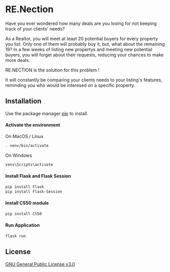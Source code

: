 # RE.Nection

Have you ever wondered how many deals are you losing for not keeping track of your clients' needs? 

As a Realtor, you will meet at least 20 potential buyers for every property you list. Only one of them will probably buy it, but, what about the remaining 19? In a few weeks of listing new propertys and meeting new potential buyers, you will forget about their requests, reducing your chances to make more deals.

RE.NECTION is the solution for this problem !

It will constantly be comparing your clients needs to your listing's features, reminding you who would be interesed on a specific property.

## Installation

Use the package manager [pip](https://pip.pypa.io/en/stable/) to install.


#### Activate the environment

On MacOS / Linux
```bash
. venv/bin/activate
```

On Windows
```bash
venv\Scripts\activate
```

#### Install Flask and Flask Session

```bash
pip install Flask
pip install Flask-Session
```

#### Install CS50 module

```bash 
pip install CS50
```

#### Run Application

```bash
flask run
```

## License
[GNU General Public License v3.0](https://choosealicense.com/licenses/gpl-3.0/)




